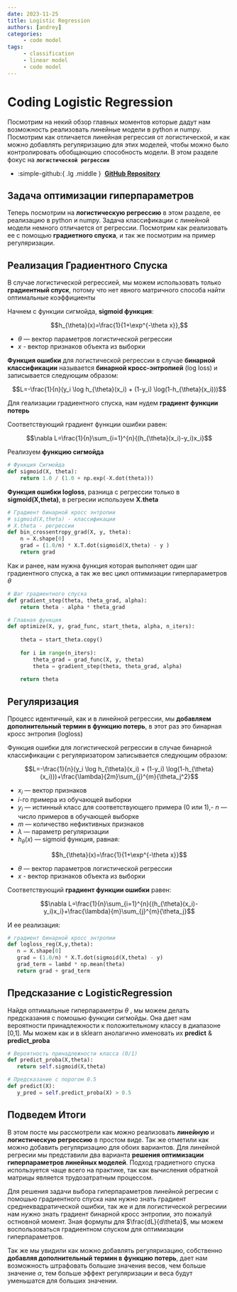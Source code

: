 ```yaml
---
date: 2023-11-25
title: Logistic Regression 
authors: [andrey]
categories:
     - code model
tags:
     - classification
     - linear model
     - code model
--- 
```


# **Coding Logistic Regression**

Посмотрим на некий обзор главных моментов которые дадут нам возможность реализовать линейные модели в python и numpy. Посмотрим как отличается линейная регрессия от логистической, и как можно добавлять регуляризацию для этих моделей, чтобы можно было контролировать обобщающию способность модели. В этом разделе фокус на **`логистической регрессии`**

<!-- more -->

<div class="grid cards" markdown>

  - :simple-github:{ .lg .middle }&nbsp; <b>[GitHub Repository](https://github.com/shtrausslearning/Skill-Factory-Machine-Learning-Course/tree/main/3_%D0%9B%D0%B8%D0%BD%D0%B5%D0%B9%D0%BD%D1%8B%D0%B5%20%D0%9C%D0%BE%D0%B4%D0%B5%D0%BB%D0%B8)</b>

</div>

## **Задача оптимизации гиперпараметров**

Теперь посмотрим на **логистическую регрессию** в этом разделе, ее реализацию в python и numpy. Задача классификации с линейной модели немного отличается от регрессии. Посмотрим как реализовать ее с помощью **градиетного спуска**, и так же посмотрим на пример регуляризации.

## **Реализация Градиентного Спуска**

В случае логистической регрессией, мы можем использовать только **градиентный спуск**, потому что нет явного матричного способа найти оптимальные коэффициенты

Начнем с функции сигмойда, **sigmoid функция**:

$$h_{\theta}(x)=\frac{1}{1+\exp^{-\theta x}},$$

- $\theta$ — вектор параметров логистической регрессии
- $x$ - вектор признаков объекта из выборки

**Функция ошибки** для логистической регрессии в случае **бинарной классификации** называется **бинарной кросс-энтропией** (log loss) и записывается следующим образом:

$$L=-\frac{1}{n}(y_i \log h_{\theta}(x_i) + (1-y_i) \log(1-h_{\theta}(x_i)))$$

Для геализации градиентного спуска, нам нудем **градиент функции потерь**

Соответствующий градиент функции ошибки равен:

$$\nabla L=\frac{1}{n}\sum_{i=1}^{n}{(h_{\theta}(x_i)-y_i)x_i}$$

Реализуем **функцию сигмойда**

```python
# Функция Сигмойда
def sigmoid(X, theta):
    return 1.0 / (1.0 + np.exp(-X.dot(theta)))
```

**Функция ошибки logloss**, разница с регрессии только в **sigmoid(X,theta)**, в регресии используем **X.theta**

```python
# Градиент бинарной кросс энтропии
# sigmoid(X,theta) - классификации
# X.theta - регрессии
def bin_crossentropy_grad(X, y, theta):
    n = X.shape[0]
    grad = (1.0/n) * X.T.dot(sigmoid(X,theta) - y )
    return grad
```

Как и ранее, нам нужна функция которая выполняет один шаг градиентного спуска, а так же вес цикл оптимизации гиперпараметров $\theta$

```python
# Шаг градиентного спуска
def gradient_step(theta, theta_grad, alpha):
    return theta - alpha * theta_grad

# Главная функция 
def optimize(X, y, grad_func, start_theta, alpha, n_iters):
    
    theta = start_theta.copy()
    
    for i in range(n_iters):
        theta_grad = grad_func(X, y, theta)
        theta = gradient_step(theta, theta_grad, alpha)
    
    return theta
```

## **Регуляризация**

Процесс идентичный, как и в линейной регрессии, мы **добавляем дополнительный термин в функцию потерь**, в этот раз это бинарная кросс энтропия (logloss)

Функция ошибки для логистической регрессии в случае бинарной классификации с регуляризатором записывается следующим образом:


$$L=-\frac{1}{n}(y_i \log h_{\theta}(x_i) + (1-y_i) \log(1-h_{\theta}(x_i)))+\frac{\lambda}{2m}\sum_{j}^{m}{\theta_j^2}$$


- $x_i$ — вектор признаков
- $i$-го примера из обучающей выборки
- $y_i$ — истинный класс для соответствующего примера (0 или 1),- $n$ — число примеров в обучающей выборке
- $m$ — количество нефиктивных признаков
- $\lambda$ — параметр регуляризации
- $h_{\theta}(x)$ — sigmoid функция, равная:


$$h_{\theta}(x)=\frac{1}{1+\exp^{-\theta x}}$$


- $\theta$ — вектор параметров логистической регрессии
- $x$ - вектор признаков объекта из выборки

Соответствующий **градиент функции ошибки** равен:

$$\nabla L=\frac{1}{n}\sum_{i=1}^{n}{(h_{\theta}(x_i)-y_i)x_i}+\frac{\lambda}{m}\sum_{j}^{m}{\theta_j}$$

И ее реализация:

```python
# градиент бинарной кросс энтропии
def logloss_reg(X,y,theta):
   n = X.shape[0]
   grad = (1.0/n) * X.T.dot(sigmoid(X,theta) - y)
   grad_term = lambd * np.mean(theta)
   return grad + grad_term
```

## **Предсказание с LogisticRegression**

Найдя оптимальные гиперпараметры $\theta$ , мы можем делать предсказания с помошью функции сигмойды. Она дает нам вероятности принадлежности к положительному классу в диапазоне [0,1]. Мы можем как и в sklearn анолагично именовать их **predict** & **predict_proba**

```python
# Вероятность принадлежности класса (0/1)
def predict_proba(X,theta):
   return self.sigmoid(X,theta)

# Предсказание с порогом 0.5
def predict(X):
   y_pred = self.predict_proba(X) > 0.5
```

## **Подведем Итоги**

В этом посте мы рассмотрели как можно реализовать **линейную** и **логистическую регрессию** в простом виде. Так же отметили как можно добавить регуляризацию для обоих вариантов. Для линейной регресии мы представили два варианта **решения оптимизации гиперпараметров линейных моделей**. Подход градиетного спуска используется чаще всего на практике, так как вычисления обратной матрицы является трудозатратным процессом. 

Для решения задачи выбора гиперпараметров линейной регресии с помошью градиентного спуска нам нужно знать градиент среднеквадратической ошибки, так же и для логистической регресиии нам нужно знать градиент бинарной кросс энтропии, это пожалуй остновной момент. Зная формулы для $\frac{dL}{d\theta}$, мы можем воспользоваться градиентном спуском для оптимизации гиперпараметров.

Так же мы увидили как можно добавлять регуляризацию, собственно **добавляя дополнительный термин в функцию потерь**, дает нам возможность штрафовать большие значения весов, чем больше значение $\alpha$, тем больше эффект регуляризации и веса будут уменьшатся для больших значении.
